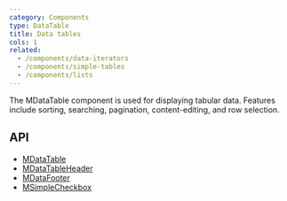 ```yaml
---
category: Components
type: DataTable
title: Data tables
cols: 1
related:
  - /components/data-iterators
  - /components/simple-tables
  - /components/lists
---
```


The MDataTable component is used for displaying tabular data. Features include sorting, searching, pagination, content-editing, and row selection.

## API

- [MDataTable](/api/MDataTable)
- [MDataTableHeader](/api/MDataTableHeader)
- [MDataFooter](/api/MDataFooter)
- [MSimpleCheckbox](/api/MSimpleCheckbox)